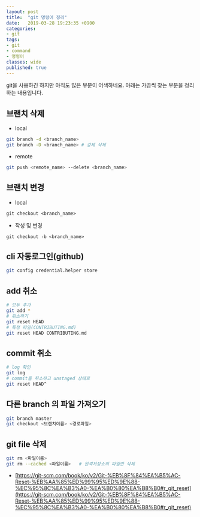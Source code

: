 ```yaml
---
layout: post
title:  "git 명령어 정리"
date:   2019-03-28 19:23:35 +0900
categories: 
- git
tags:
- git
- command
- 명령어
classes: wide
published: true
---
```




git을 사용하긴 하지만 아직도 많은 부분이 어색하네요. 아래는 가끔씩 찾는 부분을 정리하는 내용입니다.

## 브랜치 삭제

- local

```bash
git branch -d <branch_name>
git branch -D <branch_name> # 강제 삭제
```


- remote

```bash
git push <remote_name> --delete <branch_name>
```





## 브랜치 변경

- local

```
git checkout <branch_name>
```

- 작성 및 변경

```
git checkout -b <branch_name>
```





## cli 자동로그인(github)

```bash
git config credential.helper store
```


## add 취소

```bash
# 모두 추가
git add *
# 취소하기
git reset HEAD
# 특정 파일(CONTRIBUTING.md)
git reset HEAD CONTRIBUTING.md
```

## commit 취소

```bash
# log 확인
git log
# commit을 취소하고 unstaged 상태로 
git reset HEAD^
```


## 다른 branch 의 파일 가져오기

```bash
git branch master
git checkout <브랜치이름> <경로파일>
```


## git file 삭제

```bash
git rm <파일이름>
git rm --cached <파일이름>   # 원격저장소의 파일만 삭제
```


- [https://git-scm.com/book/ko/v2/Git-%EB%8F%84%EA%B5%AC-Reset-%EB%AA%85%ED%99%95%ED%9E%88-%EC%95%8C%EA%B3%A0-%EA%B0%80%EA%B8%B0#r_git_reset](https://git-scm.com/book/ko/v2/Git-%EB%8F%84%EA%B5%AC-Reset-%EB%AA%85%ED%99%95%ED%9E%88-%EC%95%8C%EA%B3%A0-%EA%B0%80%EA%B8%B0#r_git_reset)
